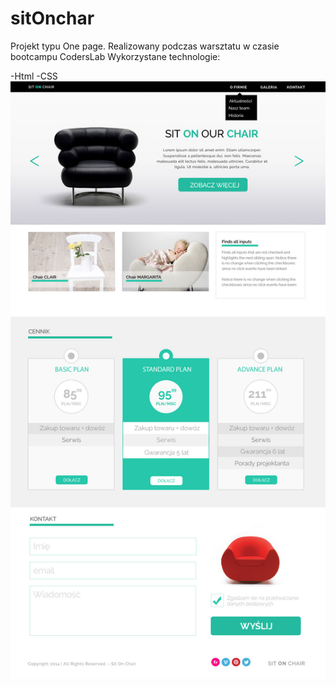 # sitOnchar
Projekt typu One page. 
Realizowany podczas warsztatu w czasie bootcampu CodersLab
Wykorzystane technologie: 

-Html 
-CSS
![Screenshot](warsztat1.jpg)
